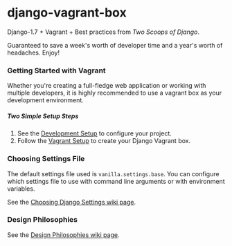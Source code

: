 # django-vagrant-box
Django-1.7 + Vagrant + Best practices from *Two Scoops of Django*.

Guaranteed to save a week's worth of developer time and a year's
worth of headaches. Enjoy!

### Getting Started with Vagrant
Whether you're creating a full-fledge web application or working with multiple developers,
it is highly recommended to use a vagrant box as your development environment.

##### Two Simple Setup Steps
1. See the [Development Setup](https://github.com/codenameyau/django-vanilla/wiki/Development-Setup)
to configure your project.
2. Follow the [Vagrant Setup](https://github.com/codenameyau/django-vanilla/tree/master/vagrant#vagrant-centos-7) to create your Django Vagrant box.

### Choosing Settings File
The default settings file used is `vanilla.settings.base`. You can configure
which settings file to use with command line arguments or with environment variables.

See the [Choosing Django Settings wiki page](https://github.com/codenameyau/django-vanilla/wiki/Choosing-Django-Settings).

### Design Philosophies
See the [Design Philosophies wiki page](https://github.com/codenameyau/django-vanilla/wiki/Design-Philosophies).
